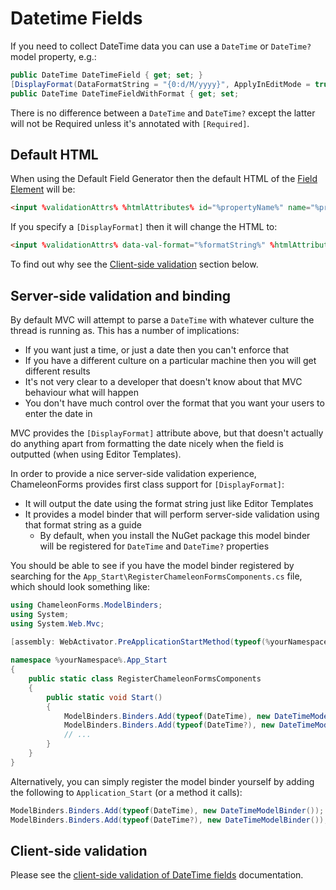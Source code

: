 Datetime Fields
===============

If you need to collect DateTime data you can use a `DateTime` or `DateTime?` model property, e.g.:

```c#
public DateTime DateTimeField { get; set; }
[DisplayFormat(DataFormatString = "{0:d/M/yyyy}", ApplyInEditMode = true)]
public DateTime DateTimeFieldWithFormat { get; set;
```

There is no difference between a `DateTime` and `DateTime?` except the latter will not be Required unless it's annotated with `[Required]`.

Default HTML
------------

When using the Default Field Generator then the default HTML of the [Field Element](field-element) will be:

```html
<input %validationAttrs% %htmlAttributes% id="%propertyName%" name="%propertyName%" type="text" value="%value%" />
```

If you specify a `[DisplayFormat]` then it will change the HTML to:

```html
<input %validationAttrs% data-val-format="%formatString%" %htmlAttributes% id="%propertyName%" name="%propertyName%" type="text" value="%value%" />
```

To find out why see the [Client-side validation](#Client-side_validation) section below.

Server-side validation and binding
----------------------------------

By default MVC will attempt to parse a `DateTime` with whatever culture the thread is running as. This has a number of implications:

* If you want just a time, or just a date then you can't enforce that
* If you have a different culture on a particular machine then you will get different results
* It's not very clear to a developer that doesn't know about that MVC behaviour what will happen
* You don't have much control over the format that you want your users to enter the date in

MVC provides the `[DisplayFormat]` attribute above, but that doesn't actually do anything apart from formatting the date nicely when the field is outputted (when using Editor Templates).

In order to provide a nice server-side validation experience, ChameleonForms provides first class support for `[DisplayFormat]`:

* It will output the date using the format string just like Editor Templates
* It provides a model binder that will perform server-side validation using that format string as a guide
    * By default, when you install the NuGet package this model binder will be registered for `DateTime` and `DateTime?` properties

You should be able to see if you have the model binder registered by searching for the `App_Start\RegisterChameleonFormsComponents.cs` file, which should look something like:

```c#
using ChameleonForms.ModelBinders;
using System;
using System.Web.Mvc;

[assembly: WebActivator.PreApplicationStartMethod(typeof(%yourNamespace%.App_Start.RegisterChameleonFormsComponents), "Start")]
 
namespace %yourNamespace%.App_Start
{
    public static class RegisterChameleonFormsComponents
    {
        public static void Start()
        {
            ModelBinders.Binders.Add(typeof(DateTime), new DateTimeModelBinder());
            ModelBinders.Binders.Add(typeof(DateTime?), new DateTimeModelBinder());
            // ...
        }
    }
}
```

Alternatively, you can simply register the model binder yourself by adding the following to `Application_Start` (or a method it calls):

```c#
ModelBinders.Binders.Add(typeof(DateTime), new DateTimeModelBinder());
ModelBinders.Binders.Add(typeof(DateTime?), new DateTimeModelBinder());
```

Client-side validation
----------------------

Please see the [client-side validation of DateTime fields](datetime-client-side-validation) documentation.